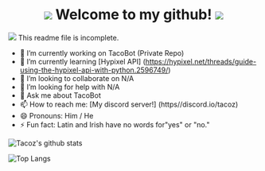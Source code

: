 <div align="center">
  <h1> <img src="https://cdn.discordapp.com/emojis/743099804279898143.gif?v=1"> Welcome to my github! <img src="https://cdn.discordapp.com/emojis/743099804279898143.gif?v=1">
  </h1>
</div>

<img src="https://media.tenor.com/images/ef1cfa38bfa0d9d01fa77d3166dfa9a9/tenor.gif"> This readme file is incomplete.
- 🔭 I’m currently working on TacoBot (Private Repo)
- 🌱 I’m currently learning [Hypixel API] (https://hypixel.net/threads/guide-using-the-hypixel-api-with-python.2596749/)
- 👯 I’m looking to collaborate on N/A
- 🤔 I’m looking for help with N/A
- 💬 Ask me about TacoBot
- 📫 How to reach me: [My discord server!] (https//discord.io/tacoz)
- 😄 Pronouns: Him / He
- ⚡ Fun fact: Latin and Irish have no words for"yes" or "no."

![Tacoz's github stats](https://github-readme-stats.vercel.app/api?username=nottacoz&count_private=true&include_all_commits=true&show_icons=true&theme=chartreuse-dark)

![Top Langs](https://github-readme-stats.vercel.app/api/top-langs/?username=nottacoz&layout=compact&theme=chartreuse-dark)

<!--
**NotTacoz/NotTacoz** is a ✨ _special_ ✨ repository because its `README.md` (this file) appears on your GitHub profile.

NotTacoz 2020 DO NOT USE / DISTRUBUTE
-->
